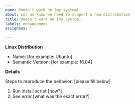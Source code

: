 ```yaml
---
name: Doesn't work on [my system]
about: Let us know we need to support a new distribution
title: Doesn't work on [my system]
labels: enhancement
assignees: ''

---
```


**Linux Distribution**

 - Name: [for example: Ubuntu]
 - Semantic Version: [for example: 16.04]

**Details**

Steps to reproduce the behavior: [please fill below]

1. Run install script [how?]
2. See error [what was the exact error?]
